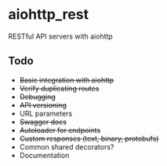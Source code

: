 # aiohttp_rest 

RESTful API servers with aiohttp

## Todo

* ~~Basic integration with aiohttp~~
* ~~Verify duplicating routes~~
* ~~Debugging~~    
* ~~API versioning~~
* URL parameters
* ~~Swagger docs~~
* ~~Autoloader for endpoints~~
* ~~Custom responses (text, binary, protobufs)~~
* Common shared decorators?
* Documentation